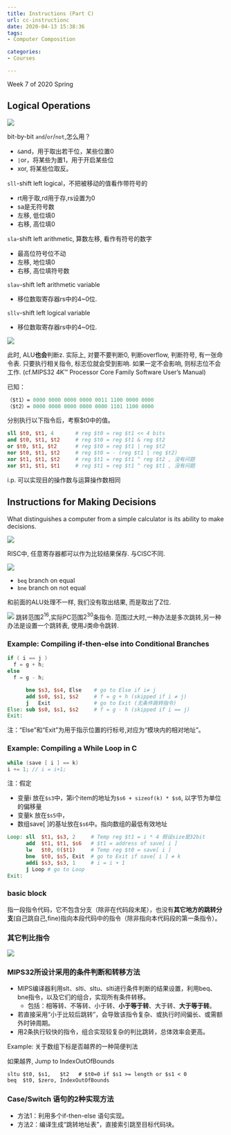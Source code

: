 ```yaml
---
title: Instructions (Part C)
url: cc-instructionc
date: 2020-04-13 15:38:36
tags: 
- Computer Composition

categories: 
- Courses

---
```


Week 7 of 2020 Spring

<!--more-->




## Logical Operations

![](./img/04-13-15-37-30.png)

bit-by-bit `and`/`or`/`not`,怎么用？
- `&`and，用于取出若干位，某些位置0
- `|`or，将某些为置1，用于开启某些位
- xor, 将某些位取反。

`sll`-shift left logical，不把被移动的值看作带符号的
- rt用于取,rd用于存,rs设置为0
- sa是无符号数
- 左移, 低位填0
- 右移, 高位填0

`sla`-shift left arithmetic, 算数左移, 看作有符号的数字
- 最高位符号位不动
- 左移, 地位填0
- 右移, 高位填符号数

`slav`-shift left arithmetic variable
- 移位数取寄存器rs中的4~0位.

`sllv`-shift left logical variable
- 移位数取寄存器rs中的4~0位.

![](./img/04-15-08-16-20.png)

此时, ALU**也会**判断z. 实际上, 对要不要判断0, 判断overflow, 判断符号, 有一张命令表. 只要执行相关指令, 标志位就会受到影响. 如果一定不会影响, 则标志位不会工作. (cf.MIPS32 4K™ Processor Core Family Software User’s Manual)

已知：
```MIPS
（$t1）= 0000 0000 0000 0000 0011 1100 0000 0000
（$t2）= 0000 0000 0000 0000 0000 1101 1100 0000
```

分别执行以下指令后，考察$t0中的值。
```MIPS
sll $t0, $t1, 4       # reg $t0 = reg $t1 << 4 bits
and $t0, $t1, $t2     # reg $t0 = reg $t1 & reg $t2
or $t0, $t1, $t2      # reg $t0 = reg $t1 | reg $t2
nor $t0, $t1, $t2     # reg $t0 = - (reg $t1 | reg $t2)
xor $t1, $t1, $t2     # reg $t1 = reg $t1 ^ reg $t2 , 没有问题
xor $t1, $t1, $t1     # reg $t1 = reg $t1 ^ reg $t1 , 没有问题
```

i.p. 可以实现目的操作数与运算操作数相同


## Instructions for Making Decisions

What distinguishes a computer from a simple calculator is its ability to
make decisions.

![](./img/04-15-08-30-54.png)

RISC中, 任意寄存器都可以作为比较结果保存. 与CISC不同.

![](./img/04-15-08-39-00.png)

- `beq` branch on equal
- `bne` branch on not equal

和前面的ALU处理不一样, 我们没有取出结果, 而是取出了Z位.

![](./img/04-15-08-41-07.png)
跳转范围$2^{16}$,实际PC范围$2^30$条指令. 范围过大时,一种办法是多次跳转,另一种办法是设置一个跳转表, 使用J类命令跳转.

### Example: Compiling if-then-else into Conditional Branches
```C
if ( i == j )
  f = g + h;
else
  f = g - h;
```

```MIPS
      bne $s3, $s4, Else    # go to Else if i≠ j
      add $s0, $s1, $s2     # f = g + h (skipped if i ≠ j)
      j   Exit              # go to Exit (无条件跳转指令)
Else: sub $s0, $s1, $s2     # f = g - h (skipped if i == j)
Exit:
```


注：“Else”和“Exit”为用于指示位置的行标号,对应为“模块内的相对地址”。

### Example: Compiling a While Loop in C

```C
while (save [ i ] == k)
i += 1; // i = i+1;
```
注：假定
- 变量i 放在`$s3`中，第i个item的地址为`$s6 + sizeof(k) * $s6`, 以字节为单位的偏移量
- 变量k 放在`$s5`中，
- 数组save[ ]的基址放在`$s6`中。指向数组的最低有效地址

```MIPS
Loop: sll  $t1, $s3, 2     # Temp reg $t1 = i * 4 假设size是32bit
      add  $t1, $t1, $s6   # $t1 = address of save[ i ]
      lw   $t0, 0($t1)     # Temp reg $t0 = save[ i ]
      bne  $t0, $s5, Exit  # go to Exit if save[ i ] ≠ k
      addi $s3, $s3, 1     # i = i + 1
      j Loop # go to Loop
Exit:
```


### basic block

指一段指令代码，它不包含分支（除非在代码段末尾），也没有**其它地方的跳转分支**(自己跳自己,fine)指向本段代码中的指令（除非指向本代码段的第一条指令）。

### 其它判比指令

![](./img/04-15-09-35-36.png)


### MIPS32所设计采用的条件判断和转移方法

- MIPS编译器利用slt、slti、sltu、slti进行条件判断的结果设置，利用beq、bne指令，以及它们的组合，实现所有条件转移。
  - 包括：相等转、不等转、小于转、**小于等于转**、大于转、**大于等于转**。
- 若直接采用“小于比较后跳转”，会导致该指令复杂、或执行时间偏长、或需额外时钟周期。
- 用2条执行较快的指令，组合实现较复杂的判比跳转，总体效率会更高。

Example: 关于数组下标是否越界的一种简便判法

如果越界, Jump to IndexOutOfBounds
```
sltu $t0, $s1,   $t2   # $t0=0 if $s1 >= length or $s1 < 0
beq  $t0, $zero, IndexOutOfBounds
```

### Case/Switch 语句的2种实现方法

- 方法1：利用多个if-then-else 语句实现。
- 方法2：编译生成“跳转地址表”，直接索引跳至目标代码块。